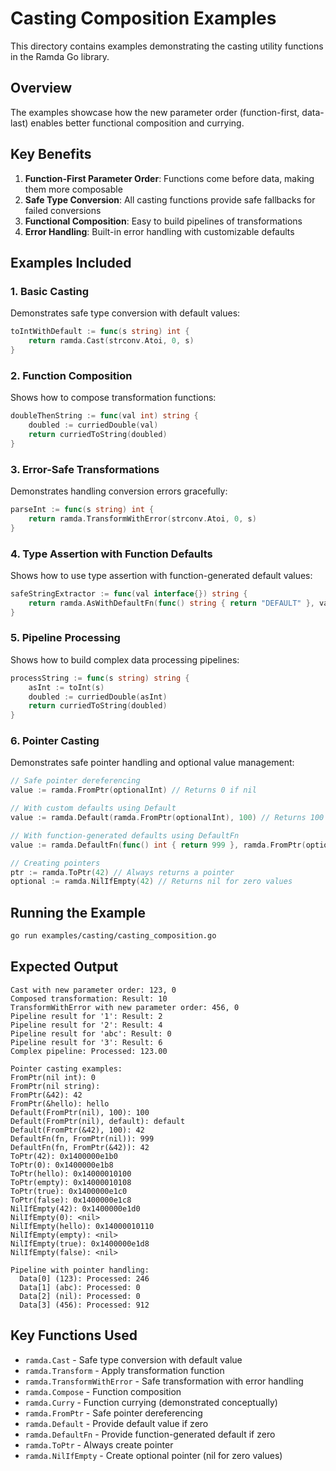 # Casting Composition Examples

This directory contains examples demonstrating the casting utility functions in the Ramda Go library.

## Overview

The examples showcase how the new parameter order (function-first, data-last) enables better functional composition and currying.

## Key Benefits

1. **Function-First Parameter Order**: Functions come before data, making them more composable
2. **Safe Type Conversion**: All casting functions provide safe fallbacks for failed conversions
3. **Functional Composition**: Easy to build pipelines of transformations
4. **Error Handling**: Built-in error handling with customizable defaults

## Examples Included

### 1. Basic Casting
Demonstrates safe type conversion with default values:
```go
toIntWithDefault := func(s string) int {
    return ramda.Cast(strconv.Atoi, 0, s)
}
```

### 2. Function Composition
Shows how to compose transformation functions:
```go
doubleThenString := func(val int) string {
    doubled := curriedDouble(val)
    return curriedToString(doubled)
}
```

### 3. Error-Safe Transformations
Demonstrates handling conversion errors gracefully:
```go
parseInt := func(s string) int {
    return ramda.TransformWithError(strconv.Atoi, 0, s)
}
```

### 4. Type Assertion with Function Defaults
Shows how to use type assertion with function-generated default values:
```go
safeStringExtractor := func(val interface{}) string {
    return ramda.AsWithDefaultFn(func() string { return "DEFAULT" }, val)
}
```

### 5. Pipeline Processing
Shows how to build complex data processing pipelines:
```go
processString := func(s string) string {
    asInt := toInt(s)
    doubled := curriedDouble(asInt)
    return curriedToString(doubled)
}
```

### 6. Pointer Casting
Demonstrates safe pointer handling and optional value management:
```go
// Safe pointer dereferencing
value := ramda.FromPtr(optionalInt) // Returns 0 if nil

// With custom defaults using Default
value := ramda.Default(ramda.FromPtr(optionalInt), 100) // Returns 100 if nil

// With function-generated defaults using DefaultFn
value := ramda.DefaultFn(func() int { return 999 }, ramda.FromPtr(optionalInt))

// Creating pointers
ptr := ramda.ToPtr(42) // Always returns a pointer
optional := ramda.NilIfEmpty(42) // Returns nil for zero values
```

## Running the Example

```bash
go run examples/casting/casting_composition.go
```

## Expected Output

```
Cast with new parameter order: 123, 0
Composed transformation: Result: 10
TransformWithError with new parameter order: 456, 0
Pipeline result for '1': Result: 2
Pipeline result for '2': Result: 4
Pipeline result for 'abc': Result: 0
Pipeline result for '3': Result: 6
Complex pipeline: Processed: 123.00

Pointer casting examples:
FromPtr(nil int): 0
FromPtr(nil string):
FromPtr(&42): 42
FromPtr(&hello): hello
Default(FromPtr(nil), 100): 100
Default(FromPtr(nil), default): default
Default(FromPtr(&42), 100): 42
DefaultFn(fn, FromPtr(nil)): 999
DefaultFn(fn, FromPtr(&42)): 42
ToPtr(42): 0x1400000e1b0
ToPtr(0): 0x1400000e1b8
ToPtr(hello): 0x14000010100
ToPtr(empty): 0x14000010108
ToPtr(true): 0x1400000e1c0
ToPtr(false): 0x1400000e1c8
NilIfEmpty(42): 0x1400000e1d0
NilIfEmpty(0): <nil>
NilIfEmpty(hello): 0x14000010110
NilIfEmpty(empty): <nil>
NilIfEmpty(true): 0x1400000e1d8
NilIfEmpty(false): <nil>

Pipeline with pointer handling:
  Data[0] (123): Processed: 246
  Data[1] (abc): Processed: 0
  Data[2] (nil): Processed: 0
  Data[3] (456): Processed: 912
```

## Key Functions Used

- `ramda.Cast` - Safe type conversion with default value
- `ramda.Transform` - Apply transformation function
- `ramda.TransformWithError` - Safe transformation with error handling
- `ramda.Compose` - Function composition
- `ramda.Curry` - Function currying (demonstrated conceptually)
- `ramda.FromPtr` - Safe pointer dereferencing
- `ramda.Default` - Provide default value if zero
- `ramda.DefaultFn` - Provide function-generated default if zero
- `ramda.ToPtr` - Always create pointer
- `ramda.NilIfEmpty` - Create optional pointer (nil for zero values)
